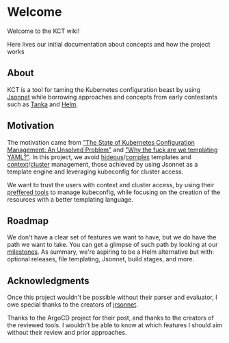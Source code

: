 # Welcome

Welcome to the KCT wiki!

Here lives our initial documentation about concepts and how the project works

<a name="about"></a>

## About

KCT is a tool for taming the Kubernetes configuration beast by using [Jsonnet](http://jsonnet.org/) while borrowing approaches and concepts from early contestants such as [Tanka](https://helm.sh/) and [Helm](https://helm.sh/).

<a name="motivation"></a>

## Motivation

The motivation came from ["The State of Kubernetes Configuration Management: An Unsolved Problem"][state-k8s-config] and ["Why the fuck are we templating YAML?"][hideous-templates]. In this project, we avoid [hideous](https://helm.sh/)/[complex](https://kapitan.dev/) templates and [context](https://qbec.io/)/[cluster](https://tanka.dev/) management, those achieved by using Jsonnet as a template engine and leveraging kubeconfig for cluster access.

We want to trust the users with context and cluster access, by using their [preffered tools](https://github.com/ahmetb/kubectx) to manage kubeconfig, while focusing on the creation of the resources with a better templating language.

<a name="acknowledgments"></a>

## Roadmap

We don't have a clear set of features we want to have, but we do have the path we want to take. You can get a glimpse of such path by looking at our [milestones](https://github.com/kseat/kct/milestones). As summary, we're aspiring to be a Helm alternative but with: optional releases, file templating, Jsonnet, build stages, and more.

## Acknowledgments

Once this project wouldn't be possible without their parser and evaluator, I owe special thanks to the creators of [jrsonnet](https://github.com/CertainLach/jrsonnet).

Thanks to the ArgoCD project for their post, and thanks to the creators of the reviewed tools. I wouldn't be able to know at which features I should aim without their review and prior approaches.

[state-k8s-config]: https://blog.argoproj.io/the-state-of-kubernetes-configuration-management-d8b06c1205
[hideous-templates]: http://leebriggs.co.uk/blog/2019/02/07/why-are-we-templating-yaml.html
